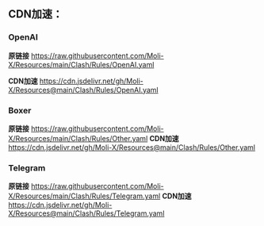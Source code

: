 ## CDN加速：
### OpenAI
**原链接**
https://raw.githubusercontent.com/Moli-X/Resources/main/Clash/Rules/OpenAI.yaml

**CDN加速**
https://cdn.jsdelivr.net/gh/Moli-X/Resources@main/Clash/Rules/OpenAI.yaml

### Boxer
 **原链接**
https://raw.githubusercontent.com/Moli-X/Resources/main/Clash/Rules/Other.yaml
 **CDN加速**
https://cdn.jsdelivr.net/gh/Moli-X/Resources@main/Clash/Rules/Other.yaml

### Telegram
**原链接**
https://raw.githubusercontent.com/Moli-X/Resources/main/Clash/Rules/Telegram.yaml
**CDN加速**
https://cdn.jsdelivr.net/gh/Moli-X/Resources@main/Clash/Rules/Telegram.yaml
